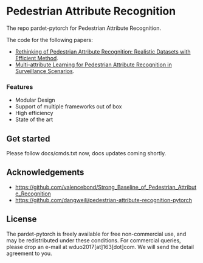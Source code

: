 # Pedestrian Attribute Recognition

The repo pardet-pytorch for Pedestrian Attribute Recognition.

The code for the following papers:

- [Rethinking of Pedestrian Attribute Recognition: Realistic Datasets with Efficient Method](https://arxiv.org/abs/2005.11909).
- [Multi-attribute Learning for Pedestrian Attribute Recognition in Surveillance Scenarios](https://www.researchgate.net/publication/283484818_Multi-attribute_Learning_for_Pedestrian_Attribute_Recognition_in_Surveillance_Scenarios).


### Features

- Modular Design
- Support of multiple frameworks out of box
- High efficiency
- State of the art


## Get started

Please follow docs/cmds.txt now, docs updates coming shortly.


## Acknowledgements

- https://github.com/valencebond/Strong_Baseline_of_Pedestrian_Attribute_Recognition
- https://github.com/dangweili/pedestrian-attribute-recognition-pytorch


## License
The pardet-pytorch is freely available for free non-commercial use, and may be redistributed under these conditions. For commercial queries, please drop an e-mail at wduo2017[at]163[dot]com. We will send the detail agreement to you.


